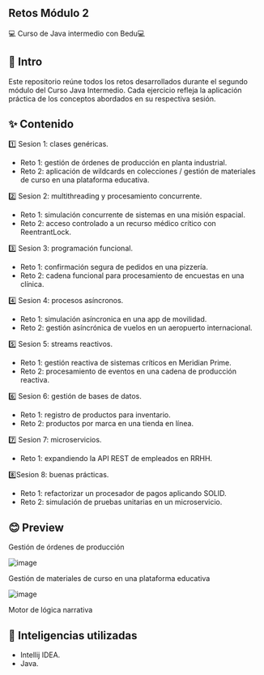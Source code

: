 ## Retos Módulo 2 
💻 Curso de Java intermedio con Bedu💻

## 📌 Intro 
Este repositorio reúne todos los retos desarrollados durante el segundo módulo del Curso Java Intermedio. Cada ejercicio refleja la aplicación práctica de los conceptos abordados en su respectiva sesión.

## ✨ Contenido
1️⃣ Sesion 1: clases genéricas.
  - Reto 1: gestión de órdenes de producción en planta industrial.
  - Reto 2: aplicación de wildcards en colecciones / gestión de materiales de curso en una plataforma educativa.
    
2️⃣ Sesion 2: multithreading y procesamiento concurrente.
  - Reto 1: simulación concurrente de sistemas en una misión espacial.
  - Reto 2: acceso controlado a un recurso médico crítico con ReentrantLock.
    
3️⃣ Sesion 3: programación funcional.
  - Reto 1: confirmación segura de pedidos en una pizzería.
  - Reto 2: cadena funcional para procesamiento de encuestas en una clínica.
    
4️⃣ Sesion 4: procesos asíncronos.
  - Reto 1: simulación asíncronica en una app de movilidad.
  - Reto 2: gestión asíncrónica de vuelos en un aeropuerto internacional.
    
5️⃣ Sesion 5: streams reactivos.
  - Reto 1: gestión reactiva de sistemas críticos en Meridian Prime.
  - Reto 2: procesamiento de eventos en una cadena de producción reactiva.
    
6️⃣ Sesion 6: gestión de bases de datos.
  - Reto 1: registro de productos para inventario.
  - Reto 2: productos por marca en una tienda en línea.
    
7️⃣ Sesion 7: microservicios.
  - Reto 1: expandiendo la API REST de empleados en RRHH.
    
8️⃣Sesion 8: buenas prácticas.
  - Reto 1: refactorizar un procesador de pagos aplicando SOLID.
  - Reto 2: simulación de pruebas unitarias en un microservicio.

##  😊 Preview 
Gestión de órdenes de producción

![image](https://github.com/user-attachments/assets/0525df0a-edbf-4573-99c9-80e507c89b64)

Gestión de materiales de curso en una plataforma educativa

![image](https://github.com/user-attachments/assets/4047b618-dbc4-4480-af4f-32eea3990073)


Motor de lógica narrativa 

## 🧠 Inteligencias utilizadas
  - Intellij IDEA.
  - Java.
